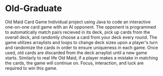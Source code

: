 # Old-Graduate
Old Maid Card Game
Individual project using Java to code an interactive one-on-one card game with an AI opponent. The opponent is programmed to automatically match pairs recieved in its deck, pick up cards from the overall deck, and randomly choose a card from your deck every round.  The game utilizes arraylists and loops to change deck sizes upon a player's turn and randomize the cards in order to ensure uniqueness in each game. Once used, old cards are discarded from the deck arraylist until a new game starts. Similarly to real life Old Maid, if a player makes a mistake in matching the cards, the game will continue on. Focus, interaction, and luck are required to win this game.
